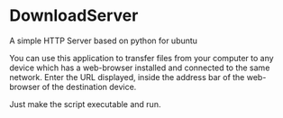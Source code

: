 # DownloadServer
A simple HTTP Server based on python for ubuntu

You can use this application to transfer files from your computer to any device which has a web-browser installed and connected to the same network. Enter the URL displayed, inside the address bar of the web-browser of the destination device.

Just make the script executable and run.
